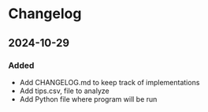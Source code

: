 # Changelog 

## 2024-10-29
### Added
- Add CHANGELOG.md to keep track of implementations
- Add tips.csv, file to analyze
- Add Python file where program will be run

